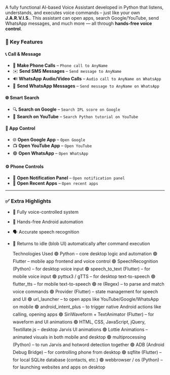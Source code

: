 A fully functional AI-based Voice Assistant developed in Python that listens, understands, and executes voice commands – just like your own **J.A.R.V.I.S.**. This assistant can open apps, search Google/YouTube, send WhatsApp messages, and much more — all through **hands-free voice control**.

### 🚀 Key Features

#### 📞 Call & Message
- 📱 **Make Phone Calls** – `Phone call to AnyName`
- ✉️ **Send SMS Messages** – `Send message to AnyName`
- 🔊 **WhatsApp Audio/Video Calls** – `Audio call to AnyName on WhatsApp`
- 💬 **Send WhatsApp Messages** – `Send message to AnyName on WhatsApp`

#### 🌐 Smart Search
- 🔍 **Search on Google** – `Search IPL score on Google`
- 🎥 **Search on YouTube** – `Search Python tutorial on YouTube`

#### 📲 App Control
- 🌐 **Open Google App** – `Open Google`
- 📺 **Open YouTube App** – `Open YouTube`
- 🟢 **Open WhatsApp** – `Open WhatsApp`

#### ⚙️ Phone Controls
- 🔔 **Open Notification Panel** – `Open notification panel`
- 🔄 **Open Recent Apps** – `Open recent apps`

---

### ✅ Extra Highlights
- 🎤 Fully voice-controlled system
- 🤖 Hands-free Android automation
- 🗣️ Accurate speech recognition
- 🔄 Returns to idle (blob UI) automatically after command execution

  Technologies Used
🟢 Python – core desktop logic and automation
🟢 Flutter – mobile app frontend and voice control
🟢 SpeechRecognition (Python) – for desktop voice input
🟢 speech_to_text (Flutter) – for mobile voice input
🟢 pyttsx3 / gTTS – for desktop text-to-speech
🟢 flutter_tts – for mobile text-to-speech
🟢 re (Regex) – to parse and match voice commands
🟢 Provider (Flutter) – state management for speech and UI
🟢 url_launcher – to open apps like YouTube/Google/WhatsApp on mobile
🟢 android_intent_plus – to trigger native Android actions like calling, opening apps
🟢 SiriWaveform + TextAnimator (Flutter) – for waveform and UI animations
🟢 HTML, CSS, JavaScript, jQuery, Textillate.js – desktop Jarvis UI animations
🟢 Lottie Animations – animated visuals in both mobile and desktop
🟢 multiprocessing (Python) – to run Jarvis and hotword detection together
🟢 ADB (Android Debug Bridge) – for controlling phone from desktop
🟢 sqflite (Flutter) – for local SQLite database (contacts, etc.)
🟢 webbrowser / os (Python) – for launching websites and apps on desktop
